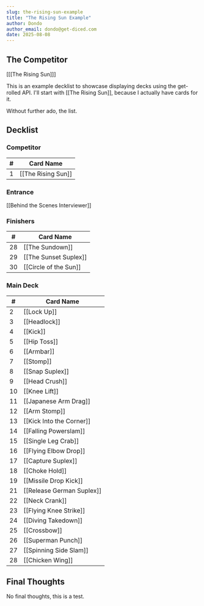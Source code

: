 ```yaml
---
slug: the-rising-sun-example
title: "The Rising Sun Example"
author: Dondo
author_email: dondo@get-diced.com
date: 2025-08-08
---
```


## The Competitor

[[[The Rising Sun]]]

This is an example decklist to showcase displaying decks using the get-rolled
API.  I'll start with [[The Rising Sun]], because I actually have cards for
it.

Without further ado, the list.

## Decklist

### Competitor
| #   | Card Name          |
| --- | -----------------  |
| 1   | [[The Rising Sun]] |

### Entrance
[[Behind the Scenes Interviewer]]

### Finishers

| #   | Card Name             |
| --- | -----------------     |
| 28  | [[The Sundown]]       |
| 29  | [[The Sunset Suplex]] |
| 30  | [[Circle of the Sun]] |

### Main Deck

| #   | Card Name             |
| --- | -----------------     |
| 2   | [[Lock Up]]           |
| 3   | [[Headlock]]          |
| 4   | [[Kick]] |
| 5   | [[Hip Toss]] |
| 6   | [[Armbar]] |
| 7   | [[Stomp]] |
| 8   | [[Snap Suplex]] |
| 9   | [[Head Crush]] |
| 10  | [[Knee Lift]] |
| 11  | [[Japanese Arm Drag]] |
| 12  | [[Arm Stomp]] |
| 13  | [[Kick Into the Corner]] |
| 14  | [[Falling Powerslam]] |
| 15  | [[Single Leg Crab]] |
| 16  | [[Flying Elbow Drop]] |
| 17  | [[Capture Suplex]] |
| 18  | [[Choke Hold]] |
| 19  | [[Missile Drop Kick]] |
| 21  | [[Release German Suplex]] |
| 22  | [[Neck Crank]] |
| 23  | [[Flying Knee Strike]] |
| 24  | [[Diving Takedown]] |
| 25  | [[Crossbow]] |
| 26  | [[Superman Punch]] |
| 27  | [[Spinning Side Slam]] |
| 28  | [[Chicken Wing]] |

## Final Thoughts

No final thoughts, this is a test.
